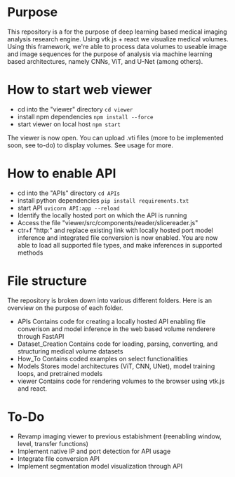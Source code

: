 # Purpose
This repository is a for the purpose of deep learning based medical imaging analysis research engine. Using vtk.js + react we visualize medical volumes. Using this framework, we're able to process data volumes to useable image and image sequences for the purpose of analysis via machine learning based architectures, namely CNNs, ViT, and U-Net (among others). 

# How to start web viewer
- cd into the "viewer" directory
```cd viewer```
- install npm dependencies
```npm install --force```
- start viewer on local host
```npm start```

The viewer is now open. You can upload .vti files (more to be implemented soon, see to-do) to display volumes. See usage for more. 

# How to enable API
- cd into the "APIs" directory
```cd APIs```
- install python dependencies
```pip install requirements.txt```
- start API 
```uvicorn API:app --reload```
- Identify the locally hosted port on which the API is running
- Access the file "viewer/src/components/reader/slicereader.js"
- ctr+f "http:" and replace existing link with locally hosted port
model inference and integrated file conversion is now enabled. You are now able to load all supported file types, and make inferences in supported methods 


# File structure
The repository is broken down into various different folders. Here is an overview on the purpose of each folder. 
- APIs
Contains code for creating a locally hosted API enabling file converison and model inference in the web based volume renderere through FastAPI
- Dataset_Creation
Contains code for loading, parsing, converting, and structuring medical volume datasets
- How_To
Contains coded examples on select functionalities 
- Models
Stores model architectures (ViT, CNN, UNet), model training loops, and pretrained models
- viewer
Contains code for rendering volumes to the browser using vtk.js and react. 


# To-Do
- Revamp imaging viewer to previous estabishment (reenabling window, level, transfer functions)
- Implement native IP and port detection for API usage
- Integrate file conversion API
- Implement segmentation model visualization through API

 
